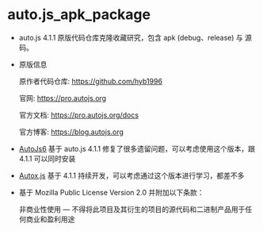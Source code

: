 # auto.js_apk_package

- auto.js 4.1.1 原版代码仓库克隆收藏研究，包含 apk (debug、release) 与 源码。

- 原版信息

  原作者代码仓库: https://github.com/hyb1996

  官网: https://pro.autojs.org

  官方文档: https://pro.autojs.org/docs

  官方博客: https://blog.autojs.org

- [AutoJs6](https://github.com/SuperMonster003/AutoJs6) 基于 auto.js 4.1.1 修复了很多遗留问题，可以考虑使用这个版本，跟 4.1.1 可以同时安装

- [Autox.js](https://github.com/kkevsekk1/AutoX) 基于 4.1.1 持续开发，可以考虑通过这个版本进行学习，都差不多

- 基于 Mozilla Public License Version 2.0 并附加以下条款：

  非商业性使用 — 不得将此项目及其衍生的项目的源代码和二进制产品用于任何商业和盈利用途
